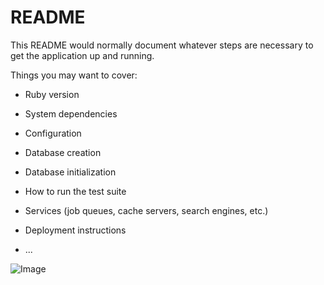 # README

This README would normally document whatever steps are necessary to get the
application up and running.

Things you may want to cover:

* Ruby version

* System dependencies

* Configuration

* Database creation

* Database initialization

* How to run the test suite

* Services (job queues, cache servers, search engines, etc.)

* Deployment instructions

* ...

![Image](https://user-images.githubusercontent.com/20666867/34917767-7945e49a-f970-11e7-8218-ce592fd4298a.png)
